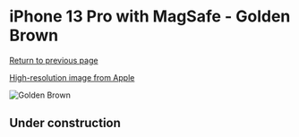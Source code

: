 # iPhone 13 Pro with MagSafe - Golden Brown

[Return to previous page](/iphone_13)

[High-resolution image from Apple](https://store.storeimages.cdn-apple.com/8756/as-images.apple.com/is/MM193?wid=4500&hei=4500&fmt=png)

<div style="width: 500px"><img src="/almost_uncompressed/MM193.webp" alt="Golden Brown"></div>

## Under construction
